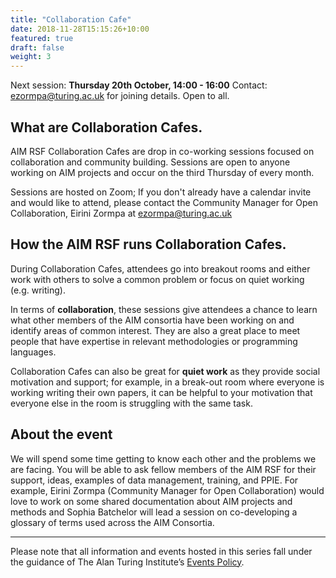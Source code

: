 ```yaml
---
title: "Collaboration Cafe"
date: 2018-11-28T15:15:26+10:00
featured: true
draft: false
weight: 3
---
```


Next session: **Thursday 20th October, 14:00 - 16:00**
Contact: ezormpa@turing.ac.uk for joining details. 
Open to all.   

## What are Collaboration Cafes.

AIM RSF Collaboration Cafes are drop in co-working sessions focused on collaboration and community building.
Sessions are open to anyone working on AIM projects and occur on the third Thursday of every month.

Sessions are hosted on Zoom; If you don't already have a calendar invite and would like to attend, please contact the Community Manager for Open Collaboration, Eirini Zormpa at ezormpa@turing.ac.uk

## How the AIM RSF runs Collaboration Cafes.

During Collaboration Cafes, attendees go into breakout rooms and either work with others to solve a common problem or focus on quiet working (e.g. writing).

In terms of **collaboration**, these sessions give attendees a chance to learn what other members of the AIM consortia have been working on and identify areas of common interest.
They are also a great place to meet people that have expertise in relevant methodologies or programming languages.

Collaboration Cafes can also be great for **quiet work** as they provide social motivation and support; for example, in a break-out room where everyone is working writing their own papers, it can be helpful to your motivation that everyone else in the room is struggling with the same task.

## About the event

We will spend some time getting to know each other and the problems we are facing.
You will be able to ask fellow members of the AIM RSF for their support, ideas, examples of data management, training, and PPIE.
For example, Eirini Zormpa (Community Manager for Open Collaboration) would love to work on some shared documentation about AIM projects and methods and Sophia Batchelor will lead a session on co-developing a glossary of terms used across the AIM Consortia.

---

Please note that all information and events hosted in this series fall under the guidance of The Alan Turing Institute’s [Events Policy](https://www.turing.ac.uk/events/policies-and-guidelines).
